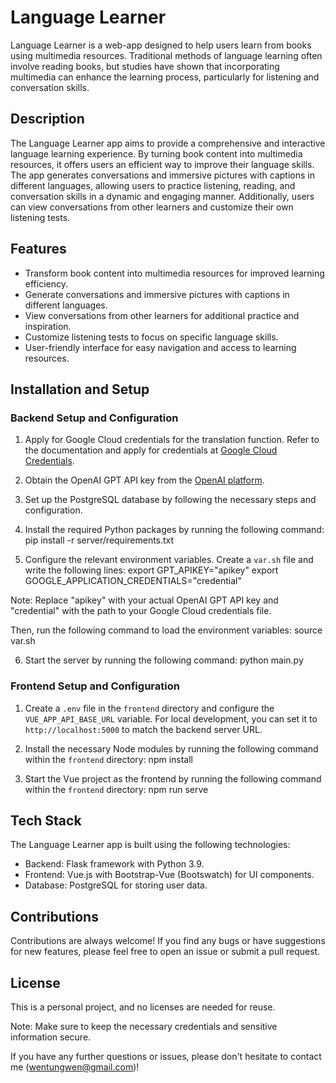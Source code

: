 # Language Learner

Language Learner is a web-app designed to help users learn from books using multimedia resources. Traditional methods of language learning often involve reading books, but studies have shown that incorporating multimedia can enhance the learning process, particularly for listening and conversation skills.

## Description

The Language Learner app aims to provide a comprehensive and interactive language learning experience. By turning book content into multimedia resources, it offers users an efficient way to improve their language skills. The app generates conversations and immersive pictures with captions in different languages, allowing users to practice listening, reading, and conversation skills in a dynamic and engaging manner. Additionally, users can view conversations from other learners and customize their own listening tests.

## Features

- Transform book content into multimedia resources for improved learning efficiency.
- Generate conversations and immersive pictures with captions in different languages.
- View conversations from other learners for additional practice and inspiration.
- Customize listening tests to focus on specific language skills.
- User-friendly interface for easy navigation and access to learning resources.

## Installation and Setup

### Backend Setup and Configuration

1. Apply for Google Cloud credentials for the translation function. Refer to the documentation and apply for credentials at [Google Cloud Credentials](https://developers.google.com/workspace/guides/create-credentials).

2. Obtain the OpenAI GPT API key from the [OpenAI platform](https://platform.openai.com/api-keys).

3. Set up the PostgreSQL database by following the necessary steps and configuration.

4. Install the required Python packages by running the following command:
pip install -r server/requirements.txt

5. Configure the relevant environment variables. Create a `var.sh` file and write the following lines:
export GPT_APIKEY="apikey" export GOOGLE_APPLICATION_CREDENTIALS="credential"

Note: Replace "apikey" with your actual OpenAI GPT API key and "credential" with the path to your Google Cloud credentials file.

Then, run the following command to load the environment variables:
source var.sh

6. Start the server by running the following command:
python main.py

### Frontend Setup and Configuration

1. Create a `.env` file in the `frontend` directory and configure the `VUE_APP_API_BASE_URL` variable. For local development, you can set it to `http://localhost:5000` to match the backend server URL.

2. Install the necessary Node modules by running the following command within the `frontend` directory:
npm install

3. Start the Vue project as the frontend by running the following command within the `frontend` directory:
npm run serve

## Tech Stack

The Language Learner app is built using the following technologies:

- Backend: Flask framework with Python 3.9.
- Frontend: Vue.js with Bootstrap-Vue (Bootswatch) for UI components.
- Database: PostgreSQL for storing user data.

## Contributions

Contributions are always welcome! If you find any bugs or have suggestions for new features, please feel free to open an issue or submit a pull request.

## License

This is a personal project, and no licenses are needed for reuse.

Note: Make sure to keep the necessary credentials and sensitive information secure.

If you have any further questions or issues, please don't hesitate to contact me (wentungwen@gmail.com)!
